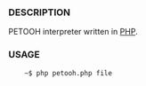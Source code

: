 ### DESCRIPTION

PETOOH interpreter written in [PHP](http://php.net/).

### USAGE

```
    ~$ php petooh.php file
```